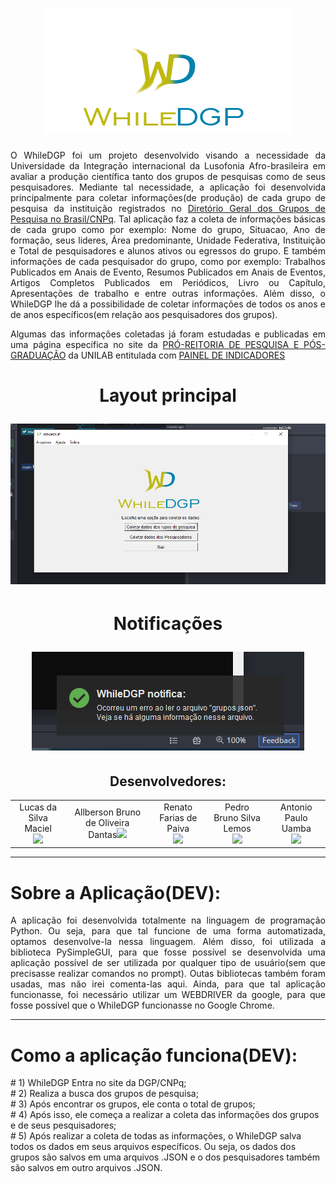 <h1 align="center">
  <img alt="logowhiledgp" src="logo.png" />
</h1>
<p align="justify">O WhileDGP foi um projeto desenvolvido visando a necessidade da Universidade da Integração internacional da Lusofonia Afro-brasileira em avaliar a produção científica tanto dos grupos de pesquisas como de seus pesquisadores. Mediante tal necessidade, a aplicação foi desenvolvida principalmente para coletar informações(de produção) de cada grupo de pesquisa da instituição registrados no <a href="http://lattes.cnpq.br/web/dgp">Diretório Geral dos Grupos de Pesquisa no Brasil/CNPq</a>. Tal aplicação faz a coleta de informações básicas de cada grupo como por exemplo: Nome do grupo, Situacao, Ano de formação, seus lideres, Área predominante, Unidade Federativa, Instituição e Total de pesquisadores e alunos ativos ou egressos do grupo. E também informações de cada pesquisador do grupo, como por exemplo: Trabalhos Publicados em Anais de Evento, Resumos Publicados em Anais de Eventos, Artigos Completos Publicados em Periódicos, Livro ou Capítulo, Apresentações de trabalho e entre outras informações. Além disso, o WhileDGP lhe dá a possibilidade de coletar informações de todos os anos e de anos específicos(em relação aos pesquisadores dos grupos).</p>
<p align="justify">Algumas das informações coletadas já foram estudadas e publicadas em uma página específica no site da <a href="http://proppg.unilab.edu.br/">PRÓ-REITORIA DE PESQUISA E PÓS-GRADUAÇÃO</a> da UNILAB entitulada com <a href="http://proppg.unilab.edu.br/index.php/painel-indicadores/">PAINEL DE INDICADORES</a>
<h1 align="center">
  <p>Layout principal</p>
  <img alt="layout" src="./imgs/Capturar.PNG" />
</h1>
<h1 align="center">
  <p>Notificações</p>
  <img alt="layout" src="./imgs/notific.PNG" />
</h1>
<h2 align="center">Desenvolvedores:</h2>
<table align="center">
  <tr>
    <td align="center">
      Lucas da Silva Maciel<br><img src="https://img.shields.io/static/v1?label=Discente&message=UNILAB&color=blue&style=<STYLE>&logo=<LOGO>">
    </td>
    <td align="center">
      Allberson Bruno de Oliveira Dantas<img src="https://img.shields.io/static/v1?label=Docente&message=UNILAB&color=blue&style=<STYLE>&logo=<LOGO>">
    </td>
     <td align="center">
       Renato Farias de Paiva<br><img src="https://img.shields.io/static/v1?label=TAE&message=UNILAB&color=blue&style=<STYLE>&logo=<LOGO>">
    </td>
     <td align="center">
       Pedro Bruno Silva Lemos<br><img src="https://img.shields.io/static/v1?label=TAE&message=UNILAB&color=blue&style=<STYLE>&logo=<LOGO>"></a>
    </td align="center">
    <td align="center">
       Antonio Paulo Uamba<br><img src="https://img.shields.io/static/v1?label=Discente&message=UNILAB&color=blue&style=<STYLE>&logo=<LOGO>">
    </td>
  </tr>
</table>
<hr>
<h1>Sobre a Aplicação(DEV):</h1>
<p align="justify">A aplicação foi desenvolvida totalmente na linguagem de programação Python. Ou seja, para que tal funcione de uma forma automatizada, optamos desenvolve-la nessa linguagem. Além disso, foi utilizada a biblioteca PySimpleGUI, para que fosse possível se desenvolvida uma aplicação possível de ser utilizada por qualquer tipo de usuário(sem que precisasse realizar comandos no prompt). Outas bibliotecas também foram usadas, mas não irei comenta-las aqui. Ainda, para que tal aplicação funcionasse, foi necessário utilizar um WEBDRIVER da google, para que fosse possível que o WhileDGP funcionasse no Google Chrome.</p>
<hr>
<h1>Como a aplicação funciona(DEV):</h1>
# 1) WhileDGP Entra no site da DGP/CNPq;<br>
# 2) Realiza a busca dos grupos de pesquisa;<br>
# 3) Após encontrar os grupos, ele conta o total de grupos;<br>
# 4) Após isso, ele começa a realizar a coleta das informações dos grupos e de seus pesquisadores;<br>
# 5) Após realizar a coleta de todas as informações, o WhileDGP salva todos os dados em seus arquivos específicos. Ou seja, os dados dos grupos são salvos em uma arquivos .JSON e o dos pesquisadores também são salvos em outro arquivos .JSON.
